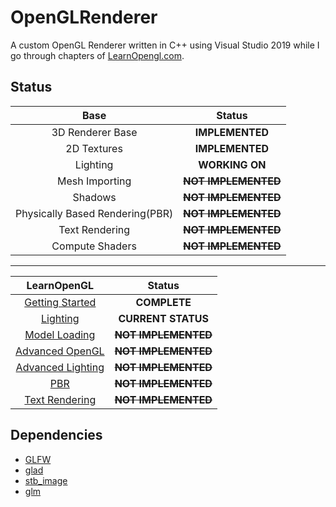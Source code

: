 # OpenGLRenderer
A custom OpenGL Renderer written in C++ using Visual Studio 2019 while I go through chapters of [LearnOpengl.com](https://learnopengl.com).
## Status
| Base | Status  |
| :-------------: | :-----:|
| 3D Renderer Base   | **IMPLEMENTED** |
| 2D Textures   | **IMPLEMENTED** |
| Lighting   | **WORKING ON** |
| Mesh Importing   | ~~**NOT IMPLEMENTED**~~ |
| Shadows   | ~~**NOT IMPLEMENTED**~~ |
| Physically Based Rendering(PBR)   | ~~**NOT IMPLEMENTED**~~ |
| Text Rendering   | ~~**NOT IMPLEMENTED**~~ |
| Compute Shaders   | ~~**NOT IMPLEMENTED**~~ |
***

| LearnOpenGL        | Status  |
| :-------------: | :-----:|
| [Getting Started](https://learnopengl.com/Getting-started/OpenGL)   | **COMPLETE** |
| [Lighting](https://learnopengl.com/Lighting/Colors)   | **CURRENT STATUS** |
| [Model Loading](https://learnopengl.com/Model-Loading/Assimp)   | ~~**NOT IMPLEMENTED**~~ |
| [Advanced OpenGL](https://learnopengl.com/Advanced-OpenGL/Depth-testing)   | ~~**NOT IMPLEMENTED**~~ |
| [Advanced Lighting](https://learnopengl.com/Advanced-Lighting/Advanced-Lighting)   | ~~**NOT IMPLEMENTED**~~ |
| [PBR](https://learnopengl.com/PBR/Theory)   | ~~**NOT IMPLEMENTED**~~ |
| [Text Rendering](https://learnopengl.com/In-Practice/Text-Rendering)   | ~~**NOT IMPLEMENTED**~~ |

## Dependencies

* [GLFW](https://www.glfw.org)
* [glad](https://glad.dav1d.de)
* [stb_image](https://github.com/nothings/stb)
* [glm](https://github.com/g-truc/glm)
